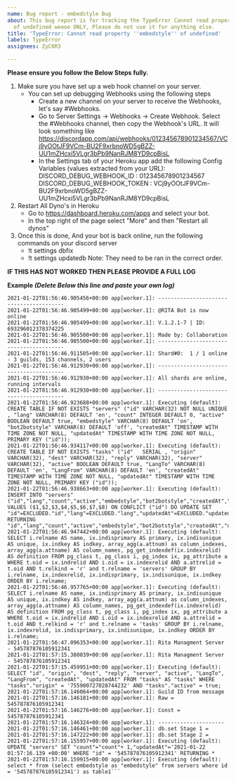 ```yaml
---
name: Bug report - embedstyle Bug
about: This bug report is for tracking the TypeError Cannot read property 'embedstyle'
  of undefined weeoe ONLY, Please do not use it for anything else.
title: 'TypeError: Cannot read property ''embedstyle'' of undefined'
labels: TypeError
assignees: ZyC0R3

---
```


**Please ensure you follow the Below Steps fully.**
1. Make sure you have set up a web hook channel on your server. 
    * You can set up debugging Webhooks using the following steps
        * Create a new channel on your server to receive the Webhooks, let's say #Webhooks.
        * Go to Server Settings -> Webhooks -> Create Webhook. Select the #Webhooks channel, then copy the Webhook's URL. It will look something like https://discordapp.com/api/webhooks/012345678901234567/VCj9yOOtJF9VCm-BU2F9xrbnoWD5gBZZ-UU1mZHcxi5VLgr3bPb9NanRJM8YD9cpBisL
        * In the Settings tab of your Heroku app add the following Config Variables (values extracted from your URL):
            DISCORD_DEBUG_WEBHOOK_ID : 012345678901234567
            DISCORD_DEBUG_WEBHOOK_TOKEN : VCj9yOOtJF9VCm-BU2F9xrbnoWD5gBZZ-UU1mZHcxi5VLgr3bPb9NanRJM8YD9cpBisL
2. Restart All Dyno's in Heroku
    *  Go to https://dashboard.heroku.com/apps and select your bot.
    *  In the top right of the page select "More" and then "Restart all dynos"
3. Once this is done, And your bot is back online, run the following commands on your discord server
    * !t settings dbfix
    * !t settings updatedb
Note: They need to be ran in the correct order. 

**IF THIS HAS NOT WORKED THEN PLEASE PROVIDE  A FULL LOG**

**Example *(Delete Below this line and paste your own log)***

```2021-01-22T01:56:46.546377+00:00 app[worker.1]: Executing (default): SELECT 1+1 AS result
2021-01-22T01:56:46.905456+00:00 app[worker.1]: ----------------------------------------
2021-01-22T01:56:46.905499+00:00 app[worker.1]: @RITA Bot is now online
2021-01-22T01:56:46.905499+00:00 app[worker.1]: V.1.2.1-7 | ID: 693296012378374225
2021-01-22T01:56:46.905500+00:00 app[worker.1]: Made by: Collaboration
2021-01-22T01:56:46.905500+00:00 app[worker.1]: ----------------------------------------
2021-01-22T01:56:46.911505+00:00 app[worker.1]: Shard#0:  1 / 1 online - 3 guilds, 153 channels, 2 users
2021-01-22T01:56:46.912930+00:00 app[worker.1]: ----------------------------------------
2021-01-22T01:56:46.912930+00:00 app[worker.1]: All shards are online, running intervals
2021-01-22T01:56:46.912930+00:00 app[worker.1]: ----------------------------------------
2021-01-22T01:56:46.923688+00:00 app[worker.1]: Executing (default): CREATE TABLE IF NOT EXISTS "servers" ("id" VARCHAR(32) NOT NULL UNIQUE , "lang" VARCHAR(8) DEFAULT 'en', "count" INTEGER DEFAULT 0, "active" BOOLEAN DEFAULT true, "embedstyle" VARCHAR(8) DEFAULT 'on', "bot2botstyle" VARCHAR(8) DEFAULT 'off', "createdAt" TIMESTAMP WITH TIME ZONE NOT NULL, "updatedAt" TIMESTAMP WITH TIME ZONE NOT NULL, PRIMARY KEY ("id"));
2021-01-22T01:56:46.934117+00:00 app[worker.1]: Executing (default): CREATE TABLE IF NOT EXISTS "tasks" ("id"   SERIAL , "origin" VARCHAR(32), "dest" VARCHAR(32), "reply" VARCHAR(32), "server" VARCHAR(32), "active" BOOLEAN DEFAULT true, "LangTo" VARCHAR(8) DEFAULT 'en', "LangFrom" VARCHAR(8) DEFAULT 'en', "createdAt" TIMESTAMP WITH TIME ZONE NOT NULL, "updatedAt" TIMESTAMP WITH TIME ZONE NOT NULL, PRIMARY KEY ("id"));
2021-01-22T01:56:46.938663+00:00 app[worker.1]: Executing (default): INSERT INTO "servers" ("id","lang","count","active","embedstyle","bot2botstyle","createdAt","updatedAt") VALUES ($1,$2,$3,$4,$5,$6,$7,$8) ON CONFLICT ("id") DO UPDATE SET "id"=EXCLUDED."id","lang"=EXCLUDED."lang","updatedAt"=EXCLUDED."updatedAt" RETURNING "id","lang","count","active","embedstyle","bot2botstyle","createdAt","updatedAt";
2021-01-22T01:56:46.947442+00:00 app[worker.1]: Executing (default): SELECT i.relname AS name, ix.indisprimary AS primary, ix.indisunique AS unique, ix.indkey AS indkey, array_agg(a.attnum) as column_indexes, array_agg(a.attname) AS column_names, pg_get_indexdef(ix.indexrelid) AS definition FROM pg_class t, pg_class i, pg_index ix, pg_attribute a WHERE t.oid = ix.indrelid AND i.oid = ix.indexrelid AND a.attrelid = t.oid AND t.relkind = 'r' and t.relname = 'servers' GROUP BY i.relname, ix.indexrelid, ix.indisprimary, ix.indisunique, ix.indkey ORDER BY i.relname;
2021-01-22T01:56:46.957765+00:00 app[worker.1]: Executing (default): SELECT i.relname AS name, ix.indisprimary AS primary, ix.indisunique AS unique, ix.indkey AS indkey, array_agg(a.attnum) as column_indexes, array_agg(a.attname) AS column_names, pg_get_indexdef(ix.indexrelid) AS definition FROM pg_class t, pg_class i, pg_index ix, pg_attribute a WHERE t.oid = ix.indrelid AND i.oid = ix.indexrelid AND a.attrelid = t.oid AND t.relkind = 'r' and t.relname = 'tasks' GROUP BY i.relname, ix.indexrelid, ix.indisprimary, ix.indisunique, ix.indkey ORDER BY i.relname;
2021-01-22T01:56:47.096353+00:00 app[worker.1]: Rita Managment Server - 545787876105912341
2021-01-22T01:57:15.380039+00:00 app[worker.1]: Rita Managment Server - 545787876105912341
2021-01-22T01:57:15.459951+00:00 app[worker.1]: Executing (default): SELECT "id", "origin", "dest", "reply", "server", "active", "LangTo", "LangFrom", "createdAt", "updatedAt" FROM "tasks" AS "tasks" WHERE "tasks"."origin" = '755900727028744232' AND "tasks"."active" = true;
2021-01-22T01:57:16.146064+00:00 app[worker.1]: Guild ID from message
2021-01-22T01:57:16.146181+00:00 app[worker.1]: Raw = 545787876105912341
2021-01-22T01:57:16.146276+00:00 app[worker.1]: Const = 545787876105912341
2021-01-22T01:57:16.146324+00:00 app[worker.1]: ---------------------
2021-01-22T01:57:16.146461+00:00 app[worker.1]: db.set Stage 1 = 
2021-01-22T01:57:16.147222+00:00 app[worker.1]: db.set Stage 2 = 
2021-01-22T01:57:16.155957+00:00 app[worker.1]: Executing (default): UPDATE "servers" SET "count"="count"+ 1,"updatedAt"='2021-01-22 01:57:16.139 +00:00' WHERE "id" = '545787876105912341' RETURNING *
2021-01-22T01:57:16.159915+00:00 app[worker.1]: Executing (default): select * from (select embedstyle as "embedstyle" from servers where id = '545787876105912341') as table1```
